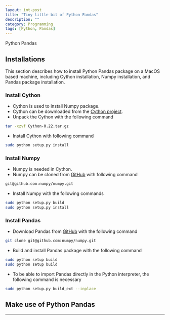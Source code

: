 ```yaml
---
layout: imt-post
title: "Tiny little bit of Python Pandas"
description: ""
category: Programming
tags: [Python, Pandas]
---
```


Python Pandas

## Installations

This section describes how to install Python Pandas package on a MacOS based machine, including Cython installation, Numpy installation, and Pandas package installation.

### Install Cython

- Cython is used to install Numpy package.
- Cython can be downloaded from the [Cython project](http://cython.org).
- Unpack the Cython with the following command

```bash
tar -xzvf Cython-0.22.tar.gz
```

- Install Cython with following command

```bash
sudo python setup.py install
```

### Install Numpy
- Numpy is needed in Cython.
- Numpy can be cloned from [GitHub](git@github.com:numpy/numpy.git) with following command

```bash
git@github.com:numpy/numpy.git
```

- Install Numpy with the following commands

```bash
sudo python setup.py build
sudo python setup.py install
```

### Install Pandas
- Download Pandas from [GitHub](https://github.com/numpy/numpy) with the following command

```bash
git clone git@github.com:numpy/numpy.git
```

- Build and install Pandas package with the following command

```bash
sudo python setup build
sudo python setup build
```

- To be able to import Pandas directly in the Python interpreter, the following command is necessary

```bash
sudo python setup.py build_ext --inplace
```


## Make use of Python Pandas
----

   
